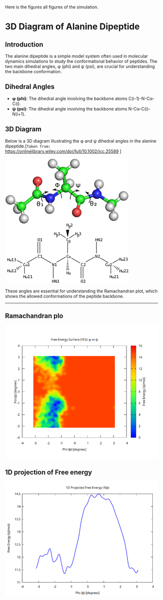 Here is the figures all figures of the simulation.

# 3D Diagram of Alanine Dipeptide

## Introduction
The alanine dipeptide is a simple model system often used in molecular dynamics simulations to study the conformational behavior of peptides. The two main dihedral angles, φ (phi) and ψ (psi), are crucial for understanding the backbone conformation.

## Dihedral Angles
- **φ (phi)**: The dihedral angle involving the backbone atoms C(i-1)-N-Cα-C(i).
- **ψ (psi)**: The dihedral angle involving the backbone atoms N-Cα-C(i)-N(i+1).

## 3D Diagram
Below is a 3D diagram illustrating the φ and ψ dihedral angles in the alanine dipeptide.[`Taken from:` https://onlinelibrary.wiley.com/doi/full/10.1002/jcc.25589 ]

![3D diagram of alanin dipeptide](https://github.com/Shachi3141/MD25_course_codes/blob/main/Final_Projects_data/Alanin-dipeptide-cartoon-3d-diagram.png)


These angles are essential for understanding the Ramachandran plot, which shows the allowed conformations of the peptide backbone.

---
## Ramachandran plo
![Ramachandran plot](https://github.com/Shachi3141/MD25_course_codes/blob/main/Final_Projects_data/MetaD/fes_phi_psi.png)

## 1D projection of Free energy
![1D projection of Free energy](https://github.com/Shachi3141/MD25_course_codes/blob/main/Final_Projects_data/MetaD/fes_phi_projection.png)


